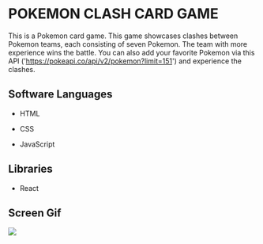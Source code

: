 <h1>POKEMON CLASH CARD GAME</h1>

This is a Pokemon card game. This game showcases clashes between Pokemon teams, each consisting of seven Pokemon. The team with more experience wins the battle. You can also add your favorite Pokemon via this API ('https://pokeapi.co/api/v2/pokemon?limit=151') and experience the clashes.

<h2> Software Languages </h2>

- HTML

- CSS

- JavaScript

<h2> Libraries </h2>

- React

<h2> Screen Gif </h2>

![](gifclapoke.gif)